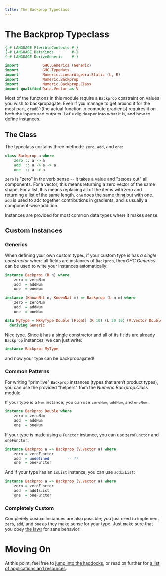 ```yaml
---
title: The Backprop Typeclass
---
```


The Backprop Typeclass
======================

```haskell top hide
{-# LANGUAGE FlexibleContexts #-}
{-# LANGUAGE DataKinds        #-}
{-# LANGUAGE DeriveGeneric    #-}

import           GHC.Generics (Generic)
import           GHC.TypeNats
import           Numeric.LinearAlgebra.Static (L, R)
import           Numeric.Backprop
import           Numeric.Backprop.Class
import qualified Data.Vector as V
```

Most of the functions in this module require a `Backprop` constraint on values
you wish to backpropagate.  Even if you manage to get around it for the most
part, `gradBP` (the actual function to compute gradients) requires it on both
the inputs and outputs.  Let's dig deeper into what it is, and how to define
instances.

The Class
---------

The typeclass contains three methods: `zero`, `add`, and `one`:

```haskell
class Backprop a where
    zero :: a -> a
    add  :: a -> a -> a
    one  :: a -> a
```

`zero` is "zero" in the verb sense -- it takes a value and "zeroes out" all
components.  For a vector, this means returning a zero vector of the same
shape.  For a list, this means replacing all of the items with zero and
returning a list of the same length.  `one` does the same thing but with one.
`add` is used to add together contributions in gradients, and is usually a
component-wise addition.

Instances are provided for most common data types where it makes sense.

Custom Instances
----------------

### Generics

When defining your own custom types, if your custom type is has *a single
constructor* where all fields are instances of `Backprop`,  then *GHC.Generics*
can be used to write your instances automatically:

```haskell top hide
instance Backprop (R n) where
    zero = zeroNum
    add  = addNum
    one  = oneNum

instance (KnownNat n, KnownNat m) => Backprop (L n m) where
    zero = zeroNum
    add  = addNum
    one  = oneNum
```

```haskell top
data MyType = MkMyType Double [Float] (R 10) (L 20 10) (V.Vector Double)
  deriving Generic
```

Nice type.  Since it has a single constructor and all of its fields are already
`Backprop` instances, we can just write:

```haskell top
instance Backprop MyType
```

and now your type can be backpropagated!

### Common Patterns

For writing "primitive" `Backprop` instances (types that aren't product types),
you can use the provided "helpers" from the *Numeric.Backprop.Class* module.

If your type is a `Num` instance, you can use `zeroNum`, `addNum`, and
`oneNum`:

```haskell
instance Backprop Double where
    zero = zeroNum
    add  = addNum
    one  = oneNum
```

If your type is made using a `Functor` instance, you can use `zeroFunctor` and
`oneFunctor`:

```haskell
instance Backprop a => Backprop (V.Vector a) where
    zero = zeroFunctor
    add  = undefined        -- ??
    one  = oneFunctor
```

And if your type has an `IsList` instance, you can use `addIsList`:

```haskell
instance Backprop a => Backprop (V.Vector a) where
    zero = zeroFunctor
    add  = addIsList
    one  = oneFunctor
```

### Completely Custom

Completely custom instances are also possible; you just need to implement
`zero`, `add`, and `one` as they make sense for your type.  Just make sure that
you obey [the laws][laws] for sane behavior!

[laws]: http://hackage.haskell.org/package/backprop/docs/Numeric-Backprop-Class.html

Moving On
=========

At this point, feel free to [jump into the haddocks][haddock], or read on
further for [a list of applications and resources][applications].

[haddock]: https://hackage.haskell.org/package/backprop
[applications]: https://backprop.jle.im/05-applications.html
